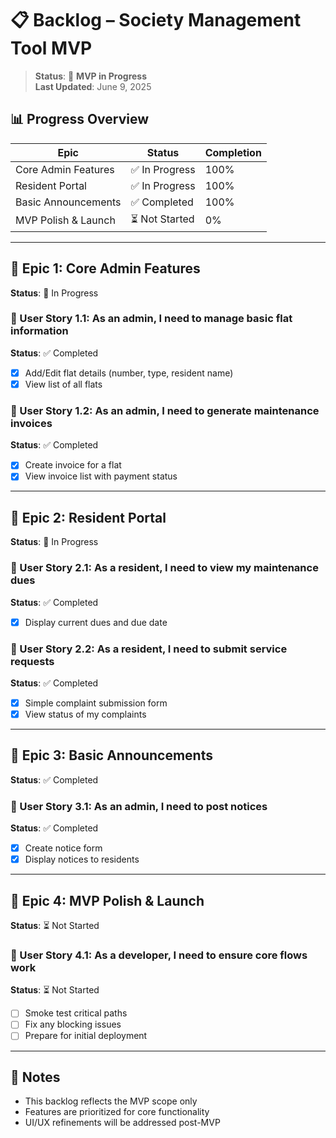 # 📋 Backlog – Society Management Tool MVP

> **Status**: 🚀 **MVP in Progress**  
> **Last Updated**: June 9, 2025

## 📊 Progress Overview

| Epic | Status | Completion |
|------|--------|------------|
| Core Admin Features | ✅ In Progress | 100% |
| Resident Portal | ✅ In Progress | 100% |
| Basic Announcements | ✅ Completed | 100% |
| MVP Polish & Launch | ⏳ Not Started | 0% |

---

## 🏢 Epic 1: Core Admin Features
**Status**: 🔄 In Progress

### 🎯 User Story 1.1: As an admin, I need to manage basic flat information
**Status**: ✅ Completed
- [x] Add/Edit flat details (number, type, resident name)
- [x] View list of all flats

### 🎯 User Story 1.2: As an admin, I need to generate maintenance invoices
**Status**: ✅ Completed
- [x] Create invoice for a flat
- [x] View invoice list with payment status

---

## 👤 Epic 2: Resident Portal
**Status**: 🔄 In Progress

### 🎯 User Story 2.1: As a resident, I need to view my maintenance dues
**Status**: ✅ Completed
- [x] Display current dues and due date

### 🎯 User Story 2.2: As a resident, I need to submit service requests
**Status**: ✅ Completed
- [x] Simple complaint submission form
- [x] View status of my complaints

---

## 📢 Epic 3: Basic Announcements
**Status**: ✅ Completed

### 🎯 User Story 3.1: As an admin, I need to post notices
**Status**: ✅ Completed
- [x] Create notice form
- [x] Display notices to residents

---

## 🚀 Epic 4: MVP Polish & Launch
**Status**: ⏳ Not Started

### 🎯 User Story 4.1: As a developer, I need to ensure core flows work
**Status**: ⏳ Not Started
- [ ] Smoke test critical paths
- [ ] Fix any blocking issues
- [ ] Prepare for initial deployment

---

## 📝 Notes
- This backlog reflects the MVP scope only
- Features are prioritized for core functionality
- UI/UX refinements will be addressed post-MVP

